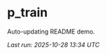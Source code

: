 # p_train

Auto-updating README demo.

<!--START_SECTION:status-->
_Last run: 2025-10-28 13:34 UTC_
<!--END_SECTION:status-->







































































































































































































































































































































































































































































































































































































































































































































































































































































































































































































































































































































































































































































































































































































































































































































